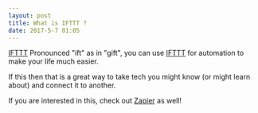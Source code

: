 ```yaml
---
layout: post
title: What is IFTTT ?
date: 2017-5-7 01:05
---
```

[IFTTT](http://i.imgur.com/Nt94YCC.png)
Pronounced "ift" as in "gift", you can use [IFTTT](https://ifttt.com/applets/53759562d-if-i-comment-on-disqus-tweet-to-my-twitter/edit) for automation to make your life much easier.

If this then that is a great way to take tech you might know (or might learn about) and connect it to another.

If you are interested in this, check out [Zapier](https://zapier.com/) as well!
